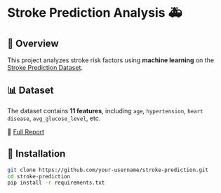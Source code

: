 # Stroke Prediction Analysis 🚑  

## 📌 Overview  
This project analyzes stroke risk factors using **machine learning** on the [Stroke Prediction Dataset](https://www.kaggle.com/fedesoriano/stroke-prediction-dataset).  

## 📊 Dataset  
The dataset contains **11 features**, including `age`, `hypertension`, `heart disease`, `avg_glucose_level`, etc.  

📄 [Full Report](./report.pdf)


## 🚀 Installation  
```bash
git clone https://github.com/your-username/stroke-prediction.git  
cd stroke-prediction  
pip install -r requirements.txt  
